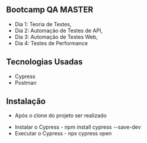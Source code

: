 ## Bootcamp QA MASTER

- Dia 1: Teoria de Testes,
- Dia 2: Automação de Testes de API,
- Dia 3: Automação de Testes Web,
- Dia 4: Testes de Performance

## Tecnologias Usadas

- Cypress
- Postman

## Instalação

* Após o clone do projeto ser realizado

- Instalar o Cypress - npm install cypress --save-dev
- Executar o Cypress - npx cypress open